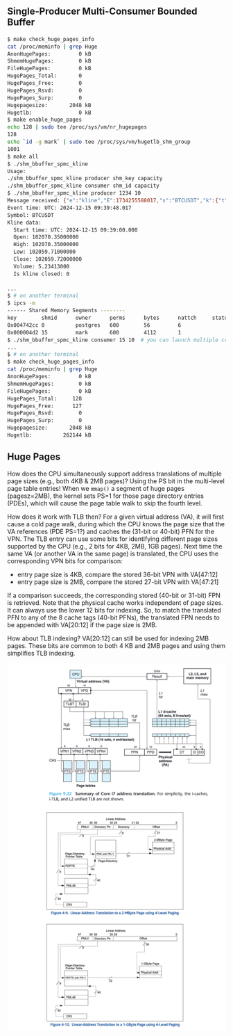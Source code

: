 ## Single-Producer Multi-Consumer Bounded Buffer
```bash
$ make check_huge_pages_info
cat /proc/meminfo | grep Huge
AnonHugePages:         0 kB
ShmemHugePages:        0 kB
FileHugePages:         0 kB
HugePages_Total:       0
HugePages_Free:        0
HugePages_Rsvd:        0
HugePages_Surp:        0
Hugepagesize:       2048 kB
Hugetlb:               0 kB
$ make enable_huge_pages
echo 128 | sudo tee /proc/sys/vm/nr_hugepages
128
echo `id -g mark` | sudo tee /proc/sys/vm/hugetlb_shm_group
1001
$ make all
$ ./shm_bbuffer_spmc_kline
Usage:
./shm_bbuffer_spmc_kline producer shm_key capacity
./shm_bbuffer_spmc_kline consumer shm_id capacity
$ ./shm_bbuffer_spmc_kline producer 1234 10
Message received: {"e":"kline","E":1734255588017,"s":"BTCUSDT","k":{"t":1734255540000,"T":1734255599999,"s":"BTCUSDT","i":"1m","f":4273836662,"L":4273837179,"o":"102070.35000000","c":"102059.72000000","h":"102070.35000000","l":"102059.71000000","v":"5.23413000","n":518,"x":false,"q":"534233.83694960","V":"0.41164000","Q":"42012.14866260","B":"0"}}
Event time: UTC: 2024-12-15 09:39:48.017
Symbol: BTCUSDT
Kline data:
  Start time: UTC: 2024-12-15 09:39:00.000
  Open: 102070.35000000
  High: 102070.35000000
  Low: 102059.71000000
  Close: 102059.72000000
  Volume: 5.23413000
  Is kline closed: 0

...
$ # on another terminal
$ ipcs -m
------ Shared Memory Segments --------
key        shmid      owner      perms      bytes      nattch     status
0x004742cc 0          postgres   600        56         6
0x000004d2 15         mark       600        4112       1
$ ./shm_bbuffer_spmc_kline consumer 15 10  # you can launch multiple consumers
...
$ # on another terminal
$ make check_huge_pages_info
cat /proc/meminfo | grep Huge
AnonHugePages:         0 kB
ShmemHugePages:        0 kB
FileHugePages:         0 kB
HugePages_Total:     128
HugePages_Free:      127
HugePages_Rsvd:        0
HugePages_Surp:        0
Hugepagesize:       2048 kB
Hugetlb:          262144 kB
```

## Huge Pages
How does the CPU simultaneously support address translations of multiple page sizes (e.g., both 4KB & 2MB pages)? Using the PS bit in the multi-level page table entries! When we `mmap()` a segment of huge pages (pagesz=2MB), the kernel sets PS=1 for those page directory entries (PDEs), which will cause the page table walk to skip the fourth level.

How does it work with TLB then? For a given virtual address (VA), it will first cause a cold page walk, during which the CPU knows the page size that the VA references (PDE PS=1?) and caches the (31-bit or 40-bit) PFN for the VPN. The TLB entry can use some bits for identifying different page sizes supported by the CPU (e.g., 2 bits for 4KB, 2MB, 1GB pages).  Next time the same VA (or another VA in the same page) is translated, the CPU uses the corresponding VPN bits for comparison:
- entry page size is 4KB, compare the stored 36-bit VPN with VA[47:12]
- entry page size is 2MB, compare the stored 27-bit VPN with VA[47:21]

If a comparison succeeds, the corresponding stored (40-bit or 31-bit) FPN is retrieved. Note that the physical cache works independent of page sizes. It can always use the lower 12 bits for indexing. So, to match the translated PFN to any of the 8 cache tags (40-bit PFNs), the translated FPN needs to be appended with VA[20:12] if the page size is 2MB.

How about TLB indexing? VA[20:12] can still be used for indexing 2MB pages. These bits are common to both 4 KB and 2MB pages and using them simplifies TLB indexing.

![](img/Core_i7_Address_Translation.png)
![](img/Huge_Pages.png)
